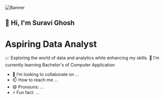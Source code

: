 ![Banner](https://user-images.githubusercontent.com/74038190/212748842-9fcbad5b-6173-4175-8a61-521f3dbb7514.gif)
## 👋 Hi, I'm Suravi Ghosh
# Aspiring Data Analyst 
📈 Exploring the world of data and analytics while enhancing my skills.
🌱 I’m currently learning Bachelor's of Computer Application
- 💞️ I’m looking to collaborate on ...
- 📫 How to reach me ...
- 😄 Pronouns: ...
- ⚡ Fun fact: ...

<!---
SuraviGhosh45/SuraviGhosh45 is a ✨ special ✨ repository because its `README.md` (this file) appears on your GitHub profile.
You can click the Preview link to take a look at your changes.
--->
